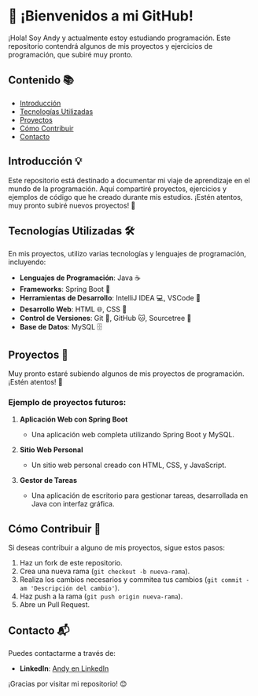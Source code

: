<!--
**Landryx-Gmz/Landryx-Gmz** is a ✨ _special_ ✨ repository because its `README.md` (this file) appears on your GitHub profile.

Here are some ideas to get you started:

- 🔭 I’m currently working on ...
- 🌱 I’m currently learning ...
- 👯 I’m looking to collaborate on ...
- 🤔 I’m looking for help with ...
- 💬 Ask me about ...
- 📫 How to reach me: ...
- 😄 Pronouns: ...
- ⚡ Fun fact: ...
-->
# 🚀 ¡Bienvenidos a mi GitHub!

¡Hola! Soy Andy y actualmente estoy estudiando programación. Este repositorio contendrá algunos de mis proyectos y ejercicios de programación, que subiré muy pronto.

## Contenido 📚

- [Introducción](#introducción)
- [Tecnologías Utilizadas](#tecnologías-utilizadas)
- [Proyectos](#proyectos)
- [Cómo Contribuir](#cómo-contribuir)
- [Contacto](#contacto)

## Introducción 💡

Este repositorio está destinado a documentar mi viaje de aprendizaje en el mundo de la programación. Aquí compartiré proyectos, ejercicios y ejemplos de código que he creado durante mis estudios. ¡Estén atentos, muy pronto subiré nuevos proyectos! 🎉

## Tecnologías Utilizadas 🛠️

En mis proyectos, utilizo varias tecnologías y lenguajes de programación, incluyendo:

- **Lenguajes de Programación**: Java ☕
- **Frameworks**: Spring Boot 🌱
- **Herramientas de Desarrollo**: IntelliJ IDEA 💻, VSCode 📝
- **Desarrollo Web**: HTML 🌐, CSS 🎨
- **Control de Versiones**: Git 🌳, GitHub 🐱, Sourcetree 🧩
- **Base de Datos**: MySQL 🗄️

## Proyectos 📂

Muy pronto estaré subiendo algunos de mis proyectos de programación. ¡Estén atentos! 🚀

### Ejemplo de proyectos futuros:

1. **Aplicación Web con Spring Boot**
   - Una aplicación web completa utilizando Spring Boot y MySQL.

2. **Sitio Web Personal**
   - Un sitio web personal creado con HTML, CSS, y JavaScript.

3. **Gestor de Tareas**
   - Una aplicación de escritorio para gestionar tareas, desarrollada en Java con interfaz gráfica.

## Cómo Contribuir 🤝

Si deseas contribuir a alguno de mis proyectos, sigue estos pasos:

1. Haz un fork de este repositorio.
2. Crea una nueva rama (`git checkout -b nueva-rama`).
3. Realiza los cambios necesarios y commitea tus cambios (`git commit -am 'Descripción del cambio'`).
4. Haz push a la rama (`git push origin nueva-rama`).
5. Abre un Pull Request.

## Contacto 📬

Puedes contactarme a través de:

- **LinkedIn**: [Andy en LinkedIn](https://www.linkedin.com/in/andr%C3%A9s-p-g-1981ba2a9/)

¡Gracias por visitar mi repositorio! 😊

